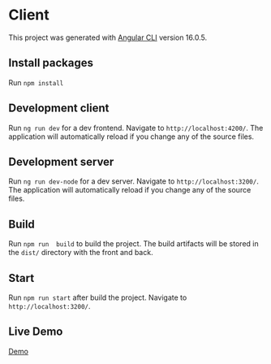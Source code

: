 # Client

This project was generated with [Angular CLI](https://github.com/angular/angular-cli) version 16.0.5.

## Install packages

Run `npm install` 

## Development client

Run `ng run dev` for a dev frontend. Navigate to `http://localhost:4200/`. The application will automatically reload if you change any of the source files.

## Development server

Run `ng run dev-node` for a dev server. Navigate to `http://localhost:3200/`. The application will automatically reload if you change any of the source files.

## Build

Run `npm run  build` to build the project. The build artifacts will be stored in the `dist/` directory with the front and back.

## Start 

Run `npm run start` after build the project.  Navigate to `http://localhost:3200/`.


## Live Demo 
[Demo](https://front-angular-production-9661.up.railway.app/)
